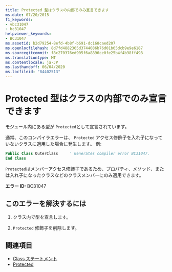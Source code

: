 ```yaml
---
title: Protected 型はクラスの内部でのみ宣言できます
ms.date: 07/20/2015
f1_keywords:
- vbc31047
- bc31047
helpviewer_keywords:
- BC31047
ms.assetid: b2d79254-8efd-4b8f-b691-dc168caed207
ms.openlocfilehash: 8d7fd4882365d3744086b76d01b65dcb9e9e6187
ms.sourcegitcommit: f8c270376ed905f6a8896ce0fe25b4f4b38ff498
ms.translationtype: MT
ms.contentlocale: ja-JP
ms.lasthandoff: 06/04/2020
ms.locfileid: "84402513"
---
```

# <a name="protected-types-can-only-be-declared-inside-of-a-class"></a>Protected 型はクラスの内部でのみ宣言できます
モジュール内にある型が `Protected`として宣言されています。

通常、このコンパイラエラーは、 `Protected` アクセス修飾子を入れ子になっていないクラスに適用した場合に発生します。 例:

```vb
Public Class OuterClass     ' Generates compiler error BC31047.
End Class
```

`Protected`はメンバーアクセス修飾子であるため、プロパティ、メソッド、または入れ子になったクラスなどのクラスメンバーにのみ適用できます。

 **エラー ID:** BC31047  
  
## <a name="to-correct-this-error"></a>このエラーを解決するには  
  
1. クラス内で型を宣言します。  
  
2. `Protected` 修飾子を削除します。  
  
## <a name="see-also"></a>関連項目

- [Class ステートメント](../language-reference/statements/class-statement.md)
- [Protected](../language-reference/modifiers/protected.md)
